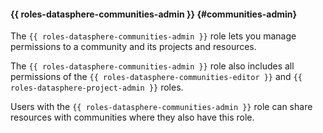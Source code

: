#### {{ roles-datasphere-communities-admin }} {#communities-admin}

The `{{ roles-datasphere-communities-admin }}` role lets you manage permissions to a community and its projects and resources.

The `{{ roles-datasphere-communities-admin }}` role also includes all permissions of the `{{ roles-datasphere-communities-editor }}` and `{{ roles-datasphere-project-admin }}` roles.

Users with the `{{ roles-datasphere-communities-admin }}` role can share resources with communities where they also have this role.
